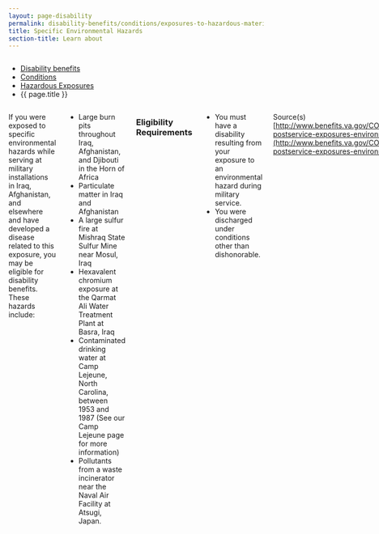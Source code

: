 ```yaml
---
layout: page-disability
permalink: disability-benefits/conditions/exposures-to-hazardous-materials/specific-environmental-hazards/index.html
title: Specific Environmental Hazards
section-title: Learn about
---
```


<div class="splash" markdown="0">
<div class="row" markdown="0">
<div class="small-12 columns" markdown="0">

<ul class="breadcrumbs" role="menubar" aria-label="Primary">
<li class="parent"><a href="{{ site.url }}/disability-benefits/">Disability benefits</a></li>
<li class="parent"><a href="{{ site.url }}/disability-benefits/conditions/">Conditions</a></li>
<li class="parent"><a href="{{ site.url }}/disability-benefits/conditions/exposures-to-hazardous-materials/">Hazardous Exposures</a></li>
<li class="active">{{ page.title }}</li>
</ul>

</div>
</div>
</div>

<div class="main" role="main" markdown="0">
<div class="section one" markdown="0">
<div class="primary" markdown="0">
<div class="row" markdown="0">
<div class="small-12 columns" markdown="1">

If you were exposed to specific environmental hazards while serving at military installations in Iraq, Afghanistan, and elsewhere and have developed a disease related to this exposure, you may be eligible for disability benefits. These hazards include:

- Large burn pits throughout Iraq, Afghanistan, and Djibouti in the Horn of Africa
- Particulate matter in Iraq and Afghanistan
- A large sulfur fire at Mishraq State Sulfur Mine near Mosul, Iraq
- Hexavalent chromium exposure at the Qarmat Ali Water Treatment Plant at Basra, Iraq
- Contaminated drinking water at Camp Lejeune, North Carolina, between 1953 and 1987 (See our Camp Lejeune page for more information)
- Pollutants from a waste incinerator near the Naval Air Facility at Atsugi, Japan.

### Eligibility Requirements

- You must have a disability resulting from your exposure to an environmental hazard during military service.
- You were discharged under conditions other than dishonorable.

Source(s)
[http://www.benefits.va.gov/COMPENSATION/claims-postservice-exposures-environmental_hazards.asp](http://www.benefits.va.gov/COMPENSATION/claims-postservice-exposures-environmental_hazards.asp)


</div>
</div>
</div>

</div>
